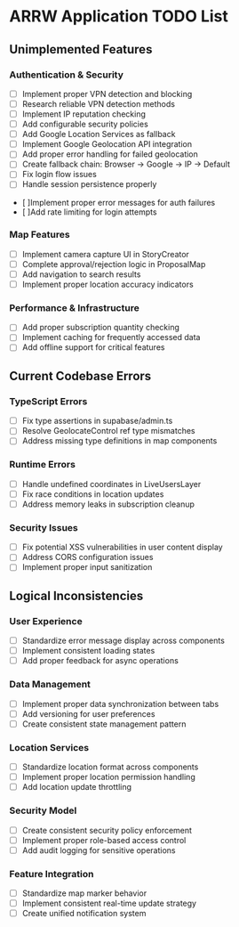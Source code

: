 # ARRW Application TODO List

## Unimplemented Features

### Authentication & Security

- [ ] Implement proper VPN detection and blocking
- [ ] Research reliable VPN detection methods
- [ ] Implement IP reputation checking
- [ ] Add configurable security policies
- [ ] Add Google Location Services as fallback
- [ ] Implement Google Geolocation API integration
- [ ] Add proper error handling for failed geolocation
- [ ] Create fallback chain: Browser -> Google -> IP -> Default
- [ ] Fix login flow issues
- [ ] Handle session persistence properly
- [ ]Implement proper error messages for auth failures
- [ ]Add rate limiting for login attempts

### Map Features

- [ ] Implement camera capture UI in StoryCreator
- [ ] Complete approval/rejection logic in ProposalMap
- [ ] Add navigation to search results
- [ ] Implement proper location accuracy indicators

### Performance & Infrastructure

- [ ] Add proper subscription quantity checking
- [ ] Implement caching for frequently accessed data
- [ ] Add offline support for critical features

## Current Codebase Errors

### TypeScript Errors

- [ ] Fix type assertions in supabase/admin.ts
- [ ] Resolve GeolocateControl ref type mismatches
- [ ] Address missing type definitions in map components

### Runtime Errors

- [ ] Handle undefined coordinates in LiveUsersLayer
- [ ] Fix race conditions in location updates
- [ ] Address memory leaks in subscription cleanup

### Security Issues

- [ ] Fix potential XSS vulnerabilities in user content display
- [ ] Address CORS configuration issues
- [ ] Implement proper input sanitization

## Logical Inconsistencies

### User Experience

- [ ] Standardize error message display across components
- [ ] Implement consistent loading states
- [ ] Add proper feedback for async operations

### Data Management

- [ ] Implement proper data synchronization between tabs
- [ ] Add versioning for user preferences
- [ ] Create consistent state management pattern

### Location Services

- [ ] Standardize location format across components
- [ ] Implement proper location permission handling
- [ ] Add location update throttling

### Security Model

- [ ] Create consistent security policy enforcement
- [ ] Implement proper role-based access control
- [ ] Add audit logging for sensitive operations

### Feature Integration

- [ ] Standardize map marker behavior
- [ ] Implement consistent real-time update strategy
- [ ] Create unified notification system
